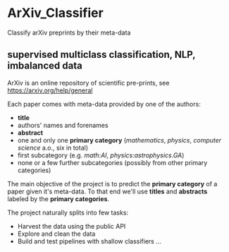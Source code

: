 # ArXiv_Classifier
Classify arXiv preprints by their meta-data

## supervised multiclass classification, NLP, imbalanced data 

ArXiv is an online repository of scientific pre-prints, see https://arxiv.org/help/general

Each paper comes with meta-data provided by one of the authors:
* **title**
* authors' names and forenames
* **abstract**
* one and only one **primary category** (*mathematics*, *physics*, *computer science* a.o., six in total)
* first subcategory (e.g. *math:AI*, *physics:astrophysics.GA*)
* none or a few further subcategories (possibly from other primary categories)

The main objective of the project is to predict the **primary category** of a paper given it's meta-data.
To that end we'll use **titles** and **abstracts** labeled by the **primary categories**.

The project naturally splits into few tasks:
* Harvest the data using the public API
* Explore and clean the data
* Build and test pipelines with shallow classifiers
...

